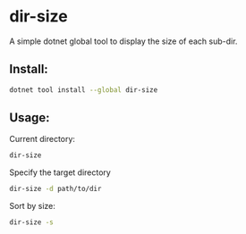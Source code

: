 # dir-size
A simple dotnet global tool to display the size of each sub-dir.

## Install:

```bash
dotnet tool install --global dir-size
```

## Usage:

Current directory:
```bash
dir-size
```
Specify the target directory
```bash
dir-size -d path/to/dir
```
Sort by size:
```bash
dir-size -s
```
